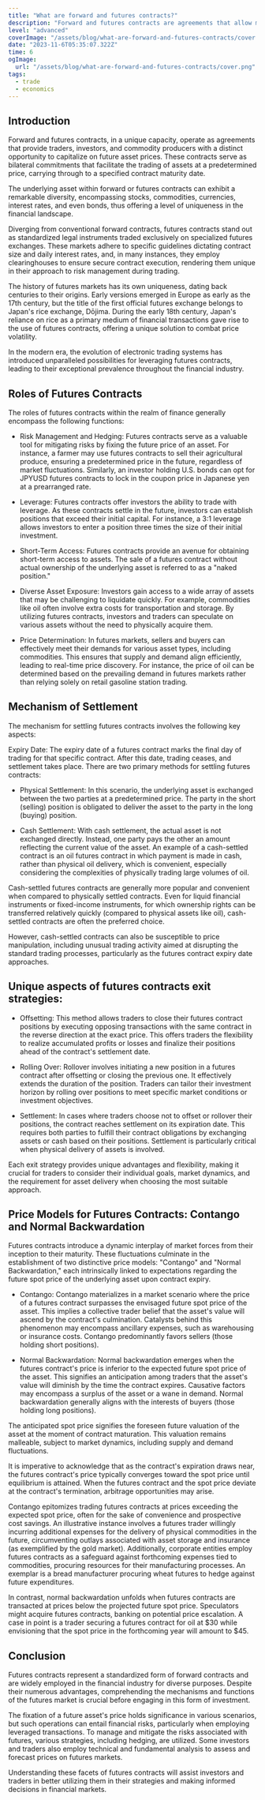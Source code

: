 ```yaml
---
title: "What are forward and futures contracts?"
description: "Forward and futures contracts are agreements that allow market participants to buy or sell assets in the future at a pre-established price. While forward contracts are often individually customized and non-standardized, futures contracts are standardized instruments traded on exchanges."
level: "advanced"
coverImage: "/assets/blog/what-are-forward-and-futures-contracts/cover.png"
date: "2023-11-6T05:35:07.322Z"
time: 6
ogImage:
  url: "/assets/blog/what-are-forward-and-futures-contracts/cover.png"
tags:
  - trade
  - economics
---
```



## Introduction
Forward and futures contracts, in a unique capacity, operate as agreements that provide traders, investors, and commodity producers with a distinct opportunity to capitalize on future asset prices. These contracts serve as bilateral commitments that facilitate the trading of assets at a predetermined price, carrying through to a specified contract maturity date.

The underlying asset within forward or futures contracts can exhibit a remarkable diversity, encompassing stocks, commodities, currencies, interest rates, and even bonds, thus offering a level of uniqueness in the financial landscape.

Diverging from conventional forward contracts, futures contracts stand out as standardized legal instruments traded exclusively on specialized futures exchanges. These markets adhere to specific guidelines dictating contract size and daily interest rates, and, in many instances, they employ clearinghouses to ensure secure contract execution, rendering them unique in their approach to risk management during trading.

The history of futures markets has its own uniqueness, dating back centuries to their origins. Early versions emerged in Europe as early as the 17th century, but the title of the first official futures exchange belongs to Japan's rice exchange, Dōjima. During the early 18th century, Japan's reliance on rice as a primary medium of financial transactions gave rise to the use of futures contracts, offering a unique solution to combat price volatility.

In the modern era, the evolution of electronic trading systems has introduced unparalleled possibilities for leveraging futures contracts, leading to their exceptional prevalence throughout the financial industry.

<!-- banner_place -->

## Roles of Futures Contracts

The roles of futures contracts within the realm of finance generally encompass the following functions:

- Risk Management and Hedging: Futures contracts serve as a valuable tool for mitigating risks by fixing the future price of an asset. For instance, a farmer may use futures contracts to sell their agricultural produce, ensuring a predetermined price in the future, regardless of market fluctuations. Similarly, an investor holding U.S. bonds can opt for JPYUSD futures contracts to lock in the coupon price in Japanese yen at a prearranged rate.

- Leverage: Futures contracts offer investors the ability to trade with leverage. As these contracts settle in the future, investors can establish positions that exceed their initial capital. For instance, a 3:1 leverage allows investors to enter a position three times the size of their initial investment.

- Short-Term Access: Futures contracts provide an avenue for obtaining short-term access to assets. The sale of a futures contract without actual ownership of the underlying asset is referred to as a "naked position."

- Diverse Asset Exposure: Investors gain access to a wide array of assets that may be challenging to liquidate quickly. For example, commodities like oil often involve extra costs for transportation and storage. By utilizing futures contracts, investors and traders can speculate on various assets without the need to physically acquire them.

- Price Determination: In futures markets, sellers and buyers can effectively meet their demands for various asset types, including commodities. This ensures that supply and demand align efficiently, leading to real-time price discovery. For instance, the price of oil can be determined based on the prevailing demand in futures markets rather than relying solely on retail gasoline station trading.

## Mechanism of Settlement

The mechanism for settling futures contracts involves the following key aspects:

Expiry Date: The expiry date of a futures contract marks the final day of trading for that specific contract. After this date, trading ceases, and settlement takes place. There are two primary methods for settling futures contracts:

- Physical Settlement: In this scenario, the underlying asset is exchanged between the two parties at a predetermined price. The party in the short (selling) position is obligated to deliver the asset to the party in the long (buying) position.

- Cash Settlement: With cash settlement, the actual asset is not exchanged directly. Instead, one party pays the other an amount reflecting the current value of the asset. An example of a cash-settled contract is an oil futures contract in which payment is made in cash, rather than physical oil delivery, which is convenient, especially considering the complexities of physically trading large volumes of oil.

Cash-settled futures contracts are generally more popular and convenient when compared to physically settled contracts. Even for liquid financial instruments or fixed-income instruments, for which ownership rights can be transferred relatively quickly (compared to physical assets like oil), cash-settled contracts are often the preferred choice.

However, cash-settled contracts can also be susceptible to price manipulation, including unusual trading activity aimed at disrupting the standard trading processes, particularly as the futures contract expiry date approaches.

## Unique aspects of futures contracts exit strategies:

- Offsetting: This method allows traders to close their futures contract positions by executing opposing transactions with the same contract in the reverse direction at the exact price. This offers traders the flexibility to realize accumulated profits or losses and finalize their positions ahead of the contract's settlement date.

- Rolling Over: Rollover involves initiating a new position in a futures contract after offsetting or closing the previous one. It effectively extends the duration of the position. Traders can tailor their investment horizon by rolling over positions to meet specific market conditions or investment objectives.

- Settlement: In cases where traders choose not to offset or rollover their positions, the contract reaches settlement on its expiration date. This requires both parties to fulfill their contract obligations by exchanging assets or cash based on their positions. Settlement is particularly critical when physical delivery of assets is involved.

Each exit strategy provides unique advantages and flexibility, making it crucial for traders to consider their individual goals, market dynamics, and the requirement for asset delivery when choosing the most suitable approach.

## Price Models for Futures Contracts: Contango and Normal Backwardation

Futures contracts introduce a dynamic interplay of market forces from their inception to their maturity. These fluctuations culminate in the establishment of two distinctive price models: "Contango" and "Normal Backwardation," each intrinsically linked to expectations regarding the future spot price of the underlying asset upon contract expiry.

- Contango: Contango materializes in a market scenario where the price of a futures contract surpasses the envisaged future spot price of the asset. This implies a collective trader belief that the asset's value will ascend by the contract's culmination. Catalysts behind this phenomenon may encompass ancillary expenses, such as warehousing or insurance costs. Contango predominantly favors sellers (those holding short positions).

- Normal Backwardation: Normal backwardation emerges when the futures contract's price is inferior to the expected future spot price of the asset. This signifies an anticipation among traders that the asset's value will diminish by the time the contract expires. Causative factors may encompass a surplus of the asset or a wane in demand. Normal backwardation generally aligns with the interests of buyers (those holding long positions).

The anticipated spot price signifies the foreseen future valuation of the asset at the moment of contract maturation. This valuation remains malleable, subject to market dynamics, including supply and demand fluctuations.

It is imperative to acknowledge that as the contract's expiration draws near, the futures contract's price typically converges toward the spot price until equilibrium is attained. When the futures contract and the spot price deviate at the contract's termination, arbitrage opportunities may arise.

Contango epitomizes trading futures contracts at prices exceeding the expected spot price, often for the sake of convenience and prospective cost savings. An illustrative instance involves a futures trader willingly incurring additional expenses for the delivery of physical commodities in the future, circumventing outlays associated with asset storage and insurance (as exemplified by the gold market). Additionally, corporate entities employ futures contracts as a safeguard against forthcoming expenses tied to commodities, procuring resources for their manufacturing processes. An exemplar is a bread manufacturer procuring wheat futures to hedge against future expenditures.

In contrast, normal backwardation unfolds when futures contracts are transacted at prices below the projected future spot price. Speculators might acquire futures contracts, banking on potential price escalation. A case in point is a trader securing a futures contract for oil at $30 while envisioning that the spot price in the forthcoming year will amount to $45.

## Conclusion
Futures contracts represent a standardized form of forward contracts and are widely employed in the financial industry for diverse purposes. Despite their numerous advantages, comprehending the mechanisms and functions of the futures market is crucial before engaging in this form of investment.

The fixation of a future asset's price holds significance in various scenarios, but such operations can entail financial risks, particularly when employing leveraged transactions. To manage and mitigate the risks associated with futures, various strategies, including hedging, are utilized. Some investors and traders also employ technical and fundamental analysis to assess and forecast prices on futures markets.

Understanding these facets of futures contracts will assist investors and traders in better utilizing them in their strategies and making informed decisions in financial markets.
